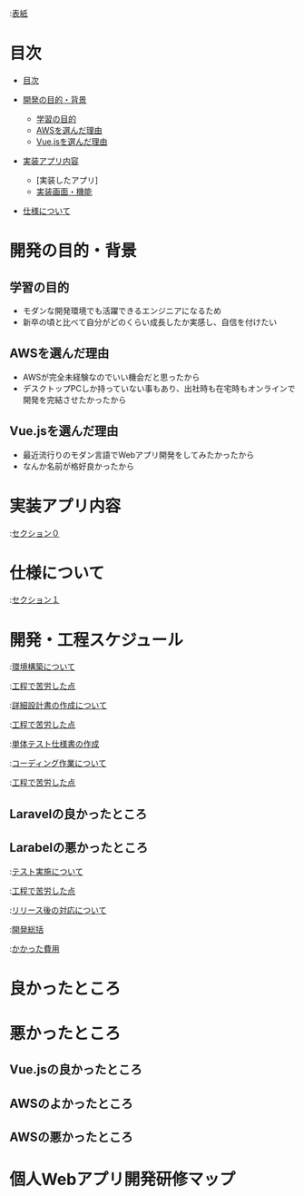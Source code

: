 :[表紙](cover.md)

# 目次

- [目次](#目次)
- [開発の目的・背景](#開発の目的背景)
  - [学習の目的](学習の目的)
  - [AWSを選んだ理由](AWSを選んだ理由)
  - [Vue.jsを選んだ理由](Vue.jsを選んだ理由)

- [実装アプリ内容](section0.md)
  - [実装したアプリ]
  - [実装画面・機能](section1.md)
- [仕様について](section0.md)
<div class="page"/>

# 開発の目的・背景
## 学習の目的
* モダンな開発環境でも活躍できるエンジニアになるため
* 新卒の頃と比べて自分がどのくらい成長したか実感し、自信を付けたい

## AWSを選んだ理由
* AWSが完全未経験なのでいい機会だと思ったから
* デスクトップPCしか持っていない事もあり、出社時も在宅時もオンラインで開発を完結させたかったから
## Vue.jsを選んだ理由
* 最近流行りのモダン言語でWebアプリ開発をしてみたかったから
* なんか名前が格好良かったから
<div class="page"/>

# 実装アプリ内容
:[セクション０](section0.md)
<div class="page"/>

# 仕様について
:[セクション１](section1.md)
<div class="page"/>

# 開発・工程スケジュール
:[環境構築について](section2-1.md)
<div class="page"/>

:[工程で苦労した点](section2-2.md)
<div class="page"/>

:[詳細設計書の作成について](section2-3.md)
<div class="page"/>

:[工程で苦労した点](section2-4.md)
<div class="page"/>

:[単体テスト仕様書の作成](section2-5.md)
<div class="page"/>

:[コーディング作業について](section2-6.md)
<div class="page"/>

:[工程で苦労した点](section2-7.md)
<div class="page"/>

## Laravelの良かったところ
## Larabelの悪かったところ


:[テスト実施について](section2-8.md)
<div class="page"/>

:[工程で苦労した点](section2-9.md)
<div class="page"/>

:[リリース後の対応について](section2-10.md)
<div class="page"/>

:[開発総括](section3-1.md)
<div class="page"/>

:[かかった費用](section3-2.md)
<div class="page"/>

# 良かったところ
# 悪かったところ

## Vue.jsの良かったところ
## AWSのよかったところ
## AWSの悪かったところ


# 個人Webアプリ開発研修マップ
